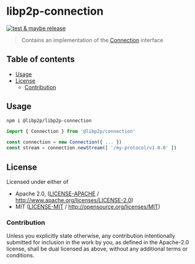 # libp2p-connection <!-- omit in toc -->

[![test & maybe release](https://github.com/libp2p/js-libp2p-connection/actions/workflows/js-test-and-release.yml/badge.svg)](https://github.com/libp2p/js-libp2p-connection/actions/workflows/js-test-and-release.yml)

> Contains an implementation of the [Connection](https://github.com/libp2p/js-libp2p-interfaces/blob/master/packages/libp2p-interfaces/src/connection/index.ts) interface

## Table of contents <!-- omit in toc -->

- [Usage](#usage)
- [License](#license)
  - [Contribution](#contribution)

## Usage

```console
npm i @libp2p/libp2p-connection
```

```javascript
import { Connection } from '@libp2p/connection'

const connection = new Connection({ ... })
const stream = connection.newStream([ '/my-protocol/v1.0.0' ])
```

## License

Licensed under either of

 * Apache 2.0, ([LICENSE-APACHE](LICENSE-APACHE) / http://www.apache.org/licenses/LICENSE-2.0)
 * MIT ([LICENSE-MIT](LICENSE-MIT) / http://opensource.org/licenses/MIT)

### Contribution

Unless you explicitly state otherwise, any contribution intentionally submitted for inclusion in the work by you, as defined in the Apache-2.0 license, shall be dual licensed as above, without any additional terms or conditions.

